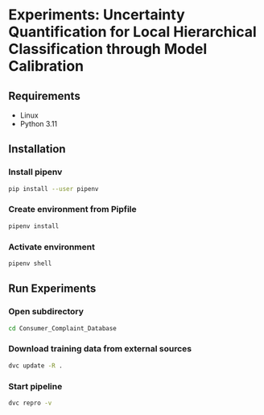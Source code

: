 # Experiments: Uncertainty Quantification for Local Hierarchical Classification through Model Calibration

## Requirements
- Linux
- Python 3.11

## Installation
### Install pipenv
```bash
pip install --user pipenv
```
### Create environment from Pipfile
```bash
pipenv install
```
### Activate environment
```bash
pipenv shell
```

## Run Experiments
### Open subdirectory
```bash
cd Consumer_Complaint_Database
```

### Download training data from external sources
```bash
dvc update -R .
```

### Start pipeline
```bash
dvc repro -v
```
